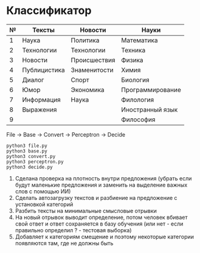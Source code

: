 # Классификатор


№ | Тексты | Новости | Науки
---|---|---|---
1 | Наука | Политика | Математика
2 | Технологии | Технологии | Техника
3 | Новости | Происшествия | Физика
4 | Публицистика | Знаменитости | Химия
5 | Диалог | Спорт | Биология
6 | Юмор | Экономика | Программирование
7 | Информация | Наука | Филология
8 | Выражения |  | Иностранный язык
9 |  |  | Философия

File -> Base -> Convert -> Perceptron -> Decide

```
python3 file.py
python3 base.py
python3 convert.py
python3 perceptron.py
python3 decide.py
```

1. Сделана проверка на плотность внутри предложения (убрать если будут маленькие предложения и заменить на выделение важных слов с помощью ИИ)
2. Сделать автозагрузку текстов и разбиение на предложение с установкой категорий
3. Разбить тексты на минимальные смысловые отрывки
4. На новый отрывок выводит определение, потом человек вбивает свой ответ и ответ сохраняется в базу обучения (или нет - если правильно определил ? - тестовая выборка)
5. Добавляет к категориям смещение и поэтому некоторые категории появляются там, где не должны быть
